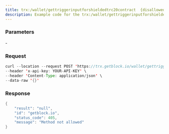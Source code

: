 ```yaml
---
title: trx:/wallet/gettriggerinputforshieldedtrc20contract  {disallowed} - TRON
description: Example code for the trx:/wallet/gettriggerinputforshieldedtrc20contract  {disallowed} rest method. Сomplete guide on how to use trx:/wallet/gettriggerinputforshieldedtrc20contract  {disallowed} rest in GetBlock.io Web3 documentation.
---
```


### Parameters


\-

### Request

``` java
curl --location --request POST 'https://trx.getblock.io/wallet/gettriggerinputforshieldedtrc20contract' \
--header 'x-api-key: YOUR-API-KEY' \
--header 'Content-Type: application/json' \
--data-raw '{}'
```

###  Response

``` java
{
    "result": "null",
    "id": "getblock.io",
    "status_code": 405,
    "message": "Method not allowed"
}
```

